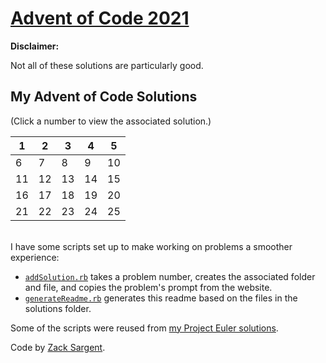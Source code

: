 # [Advent of Code 2021](https://adventofcode.com/2021)

**Disclaimer:**

Not all of these solutions are particularly good.

## My Advent of Code Solutions
(Click a number to view the associated solution.)
<!---
  This table is automatically generated and is best viewed with line wrap off.
  I did consider reference style links, and they didn't seem much better.
  Just try and view the formatted table, if you can.
-->
| 1  | 2  | 3  | 4  | 5  |
| -- | -- | -- | -- | -- |
| 6  | 7  | 8  | 9  | 10 |
| 11 | 12 | 13 | 14 | 15 |
| 16 | 17 | 18 | 19 | 20 |
| 21 | 22 | 23 | 24 | 25 |


<br>
I have some scripts set up to make working on problems a smoother experience:

 - [`addSolution.rb`](addSolution.rb) takes a problem number, creates the associated folder and file, and copies the problem's prompt from the website.
 - [`generateReadme.rb`](generateReadme.rb) generates this readme based on the files in the solutions folder.

Some of the scripts were reused from [my Project Euler solutions](https://github.com/zsarge/ProjectEuler).

Code by [Zack Sargent](https://github.com/zsarge).
